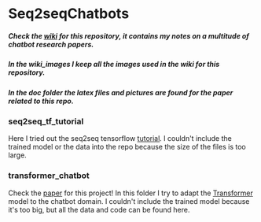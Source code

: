 # Seq2seqChatbots
 
##### Check the [wiki](https://github.com/ricsinaruto/Seq2seqChatbots/wiki/Chatbot-and-Related-Research-Paper-Notes-with-Images) for this repository, it contains my notes on a multitude of chatbot research papers.
##### In the wiki_images I keep all the images used in the wiki for this repository.
##### In the doc folder the latex files and pictures are found for the paper related to this repo.

### seq2seq_tf_tutorial
Here I tried out the seq2seq tensorflow [tutorial](https://www.tensorflow.org/tutorials/seq2seq). I couldn't include the trained model or the data into the repo because the size of the files is too large.
### transformer_chatbot
Check the [paper](https://ricsinaruto.github.io/website/docs/tdk_chatbot.pdf) for this project! In this folder I try to adapt the [Transformer](https://github.com/tensorflow/tensor2tensor) model to the chatbot domain. I couldn't include the trained model because it's too big, but all the data and code can be found here.



